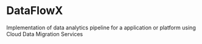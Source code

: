 # DataFlowX
Implementation of data analytics pipeline for a application or platform using Cloud Data Migration Services
